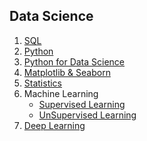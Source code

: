 ## Data Science

1. [SQL](content/sql.md)
2. [Python](content/python.ipynb)
3. [Python for Data Science](content/pythonDS.ipynb)
4. [Matplotlib & Seaborn](content/visualization.ipynb)
5. [Statistics](content/statistics.md)
6. Machine Learning
   - [Supervised Learning](content/mloverview.md)
   - [UnSupervised Learning](content/unsupervised.md)
7. [Deep Learning]()
